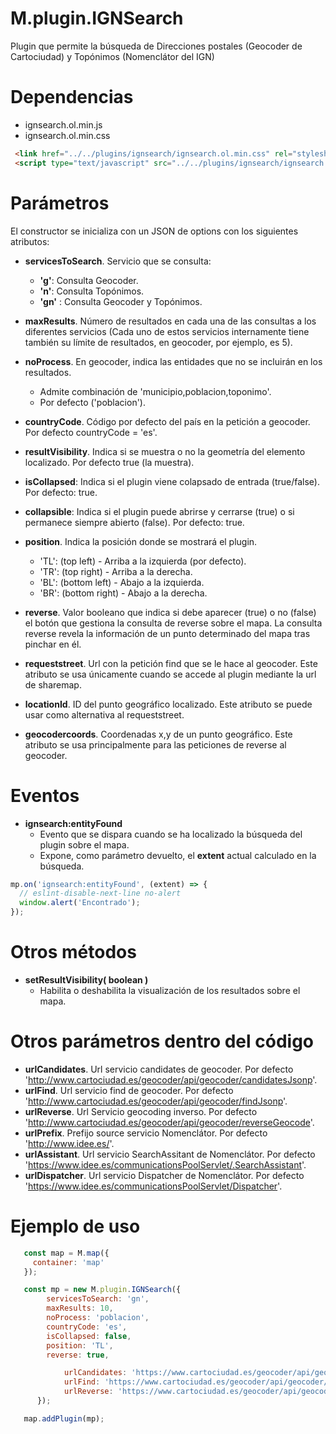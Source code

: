 # M.plugin.IGNSearch


Plugin que permite la búsqueda de Direcciones postales (Geocoder de Cartociudad) y Topónimos (Nomenclátor del IGN)

# Dependencias

- ignsearch.ol.min.js
- ignsearch.ol.min.css

```html
 <link href="../../plugins/ignsearch/ignsearch.ol.min.css" rel="stylesheet" />
 <script type="text/javascript" src="../../plugins/ignsearch/ignsearch.ol.min.js"></script>
```

# Parámetros

El constructor se inicializa con un JSON de options con los siguientes atributos:

- **servicesToSearch**. Servicio que se consulta:
  - **'g'**: Consulta Geocoder.
  - **'n'**: Consulta Topónimos.
  - **'gn'** : Consulta Geocoder y Topónimos.
- **maxResults**. Número de resultados en cada una de las consultas a los diferentes servicios (Cada uno de estos servicios internamente tiene también su límite de resultados, en geocoder, por ejemplo, es 5).
- **noProcess**. En geocoder, indica las entidades que no se incluirán en los resultados.
  - Admite combinación de 'municipio,poblacion,toponimo'.
  - Por defecto ('poblacion').
- **countryCode**. Código por defecto del país en la petición a geocoder. Por defecto countryCode = 'es'.
- **resultVisibility**. Indica si se muestra o no la geometría del elemento localizado. Por defecto true (la muestra).
- **isCollapsed**: Indica si el plugin viene colapsado de entrada (true/false). Por defecto: true.
- **collapsible**: Indica si el plugin puede abrirse y cerrarse (true) o si permanece siempre abierto (false). Por defecto: true.

- **position**. Indica la posición donde se mostrará el plugin.
  - 'TL': (top left) - Arriba a la izquierda (por defecto).
  - 'TR': (top right) - Arriba a la derecha.
  - 'BL': (bottom left) - Abajo a la izquierda.
  - 'BR': (bottom right) - Abajo a la derecha.

- **reverse**. Valor booleano que indica si debe aparecer (true) o no (false) el botón que gestiona la consulta de reverse sobre el mapa.
  La consulta reverse revela la información de un punto determinado del mapa tras pinchar en él.

- **requeststreet**. Url con la petición find que se le hace al geocoder. Este atributo se usa únicamente cuando se accede al plugin mediante la url de sharemap.

- **locationId**. ID del punto geográfico localizado. Este atributo se puede usar como alternativa al requeststreet.

- **geocodercoords**. Coordenadas x,y de un punto geográfico. Este atributo se usa principalmente para las peticiones de reverse al geocoder.

# Eventos

- **ignsearch:entityFound**
  - Evento que se dispara cuando se ha localizado la búsqueda del plugin sobre el mapa.
  - Expone, como parámetro devuelto, el **extent** actual calculado en la búsqueda.

```javascript
mp.on('ignsearch:entityFound', (extent) => {
  // eslint-disable-next-line no-alert
  window.alert('Encontrado');
});
```

# Otros métodos

- **setResultVisibility( boolean )**
  - Habilita o deshabilita la visualización de los resultados sobre el mapa.

# Otros parámetros dentro del código
- **urlCandidates**. Url servicio candidates de geocoder. Por defecto 'http://www.cartociudad.es/geocoder/api/geocoder/candidatesJsonp'.
- **urlFind**. Url servicio find de geocoder. Por defecto 'http://www.cartociudad.es/geocoder/api/geocoder/findJsonp'.
- **urlReverse**. Url Servicio geocoding inverso. Por defecto 'http://www.cartociudad.es/geocoder/api/geocoder/reverseGeocode'.
- **urlPrefix**. Prefijo source servicio Nomenclátor. Por defecto 'http://www.idee.es/'.
- **urlAssistant**. Url servicio SearchAssitant de Nomenclátor. Por defecto 'https://www.idee.es/communicationsPoolServlet/.SearchAssistant'.
- **urlDispatcher**. Url servicio Dispatcher de Nomenclátor. Por defecto 'https://www.idee.es/communicationsPoolServlet/Dispatcher'.


# Ejemplo de uso

```javascript
   const map = M.map({
     container: 'map'
   });

   const mp = new M.plugin.IGNSearch({
        servicesToSearch: 'gn',
        maxResults: 10,
        noProcess: 'poblacion',
        countryCode: 'es',
        isCollapsed: false,
        position: 'TL',
        reverse: true,

            urlCandidates: 'https://www.cartociudad.es/geocoder/api/geocoder/candidatesJsonp',
            urlFind: 'https://www.cartociudad.es/geocoder/api/geocoder/findJsonp',
            urlReverse: 'https://www.cartociudad.es/geocoder/api/geocoder/reverseGeocode',
      });

   map.addPlugin(mp);
```
